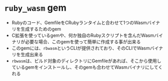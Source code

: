 # `ruby_wasm` gem

* Rubyのコード、GemfileをCRubyランタイムと合わせて1つのWasmバイナリを生成するためのgem
* C拡張を使っているgemや、何か独自のRubyスクリプトを含んだWasmバイナリが必要な場合、このgemを使って簡単に作成する事が出来る
* このgemには、`rbwasm`というCLIが提供されており、そのCLIでWasmバイナリを生成出来る
* `rbwasm`は、ビルド対象のディレクトリにGemfileがあれば、そこから使用しているgemをインストールし、そのgemも合わせてWasmバイナリにしてくれる

